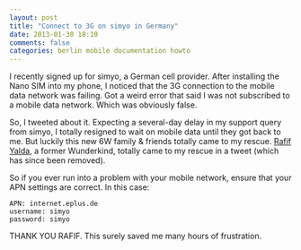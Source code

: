 ```yaml
---
layout: post
title: "Connect to 3G on simyo in Germany"
date: 2013-01-30 18:10
comments: false
categories: berlin mobile documentation howto
---
```


I recently signed up for simyo, a German cell provider. After installing the Nano SIM into my phone,
I noticed that the 3G connection to the mobile data network was failing. Got a weird error that said
I was not subscribed to a mobile data network. Which was obviously false.

So, I tweeted about it. Expecting a several-day delay in my support query from simyo, I totally resigned
to wait on mobile data until they got back to me. But luckily this new 6W family & friends totally came
to my rescue. [Rafif Yalda](http://rafifyalda.id.au/), a former Wunderkind, totally came to my rescue in
a tweet (which has since been removed).

So if you ever run into a problem with your mobile network, ensure that your APN settings are correct.
In this case:

```
APN: internet.eplus.de
username: simyo
password: simyo
```

THANK YOU RAFIF. This surely saved me many hours of frustration.
